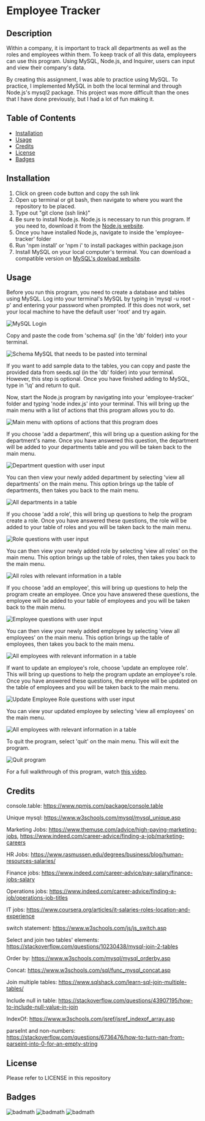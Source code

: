# Employee Tracker

## Description

Within a company, it is important to track all departments as well as the roles and employees within them. To keep track of all this data, employeers can use this program. Using MySQL, Node.js, and Inquirer, users can input and view their company's data. 

By creating this assignment, I was able to practice using MySQL. To practice, I implemented MySQL in both the local terminal and through Node.js's mysql2 package. This project was more difficult than the ones that I have done previously, but I had a lot of fun making it. 

## Table of Contents

- [Installation](#installation)
- [Usage](#usage)
- [Credits](#credits)
- [License](#license)
- [Badges](#badges)

## Installation

1. Click on green code button and copy the ssh link
2. Open up terminal or git bash, then navigate to where you want the repository to be placed.
3. Type out "git clone (ssh link)"
4. Be sure to install Node.js. Node.js is necessary to run this program. If you need to, download it from the [Node.js website](https://nodejs.org/en/download/).
5. Once you have installed Node.js, navigate to inside the 'employee-tracker' folder
6. Run 'npm install' or 'npm i' to install packages within package.json
7. Install MySQL on your local computer's terminal. You can download a compatible version on [MySQL's dowload website](https://dev.mysql.com/downloads/mysql/).

## Usage

Before you run this program, you need to create a database and tables using MySQL. Log into your terminal's MySQL by typing in 'mysql -u root -p' and entering your password when prompted. If this does not work, set your local machine to have the default user 'root' and try again.

![MySQL Login](assets/images/mysql-login.png)

Copy and paste the code from 'schema.sql' (in the 'db' folder) into your terminal. 

![Schema MySQL that needs to be pasted into terminal](assets/images/schema.png)

If you want to add sample data to the tables, you can copy and paste the provided data from seeds.sql (in the 'db' folder) into your terminal. However, this step is optional. Once you have finished adding to MySQL, type in '\q' and return to quit.

Now, start the Node.js program by navigating into your 'employee-tracker' folder and typing 'node index.js' into your terminal. This will bring up the main menu with a list of actions that this program allows you to do.

![Main menu with options of actions that this program does](assets/images/main-menu.png)

If you choose 'add a department', this will bring up a question asking for the department's name. Once you have answered this question, the department will be added to your departments table and you will be taken back to the main menu.

![Department question with user input](assets/images/add-department.png)

You can then view your newly added department by selecting 'view all departments' on the main menu. This option brings up the table of departments, then takes you back to the main menu.

![All departments in a table](assets/images/view-departments.png)

If you choose 'add a role', this will bring up questions to help the program create a role. Once you have answered these questions, the role will be added to your table of roles and you will be taken back to the main menu.

![Role questions with user input](assets/images/add-role.png)

You can then view your newly added role by selecting 'view all roles' on the main menu. This option brings up the table of roles, then takes you back to the main menu.

![All roles with relevant information in a table](assets/images/view-roles.png)

If you choose 'add an employee', this will bring up questions to help the program create an employee. Once you have answered these questions, the employee will be added to your table of employees and you will be taken back to the main menu.

![Employee questions with user input](assets/images/add-employee.png)

You can then view your newly added employee by selecting 'view all employees' on the main menu. This option brings up the table of employees, then takes you back to the main menu.

![All employees with relevant information in a table](assets/images/view-employees.png)

If want to update an employee's role, choose 'update an employee role'. This will bring up questions to help the program update an employee's role. Once you have answered these questions, the employee will be updated on the table of employees and you will be taken back to the main menu.

![Update Employee Role questions with user input](assets/images/update-employee-role.png)

You can view your updated employee by selecting 'view all employees' on the main menu.

![All employees with relevant information in a table](assets/images/view-employees-2.png)

To quit the program, select 'quit' on the main menu. This will exit the program.

![Quit program](assets/images/quit.png)

For a full walkthrough of this program, watch [this video](https://watch.screencastify.com/v/uoKtnSGUeJfA9XZpnOYR).

## Credits

console.table: https://www.npmjs.com/package/console.table

Unique mysql: https://www.w3schools.com/mysql/mysql_unique.asp 

Marketing Jobs: https://www.themuse.com/advice/high-paying-marketing-jobs, https://www.indeed.com/career-advice/finding-a-job/marketing-careers 

HR Jobs: https://www.rasmussen.edu/degrees/business/blog/human-resources-salaries/ 

Finance jobs: https://www.indeed.com/career-advice/pay-salary/finance-jobs-salary

Operations jobs: https://www.indeed.com/career-advice/finding-a-job/operations-job-titles 

IT jobs: https://www.coursera.org/articles/it-salaries-roles-location-and-experience 

switch statement: https://www.w3schools.com/js/js_switch.asp 

Select and join two tables' elements: https://stackoverflow.com/questions/10230438/mysql-join-2-tables

Order by: https://www.w3schools.com/mysql/mysql_orderby.asp 

Concat: https://www.w3schools.com/sql/func_mysql_concat.asp 

Join multiple tables: https://www.sqlshack.com/learn-sql-join-multiple-tables/

Include null in table: https://stackoverflow.com/questions/43907195/how-to-include-null-value-in-join 

IndexOf: https://www.w3schools.com/jsref/jsref_indexof_array.asp 

parseInt and non-numbers: https://stackoverflow.com/questions/6736476/how-to-turn-nan-from-parseint-into-0-for-an-empty-string 

## License

Please refer to LICENSE in this repository

## Badges

![badmath](https://img.shields.io/github/repo-size/Angellyn218/employee-tracker?style=plastic)
![badmath](https://img.shields.io/github/license/Angellyn218/employee-tracker?style=plastic)
![badmath](https://img.shields.io/github/languages/top/Angellyn218/employee-tracker?style=plastic)